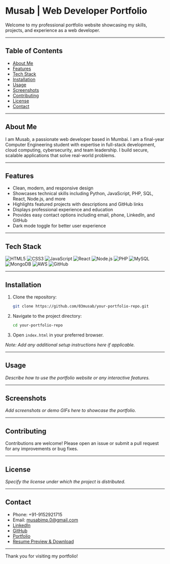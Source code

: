 # Musab | Web Developer Portfolio

Welcome to my professional portfolio website showcasing my skills, projects, and experience as a web developer.

---

## Table of Contents

- [About Me](#about-me)
- [Features](#features)
- [Tech Stack](#tech-stack)
- [Installation](#installation)
- [Usage](#usage)
- [Screenshots](#screenshots)
- [Contributing](#contributing)
- [License](#license)
- [Contact](#contact)

---

## About Me

I am Musab, a passionate web developer based in Mumbai. I am a final-year Computer Engineering student with expertise in full-stack development, cloud computing, cybersecurity, and team leadership. I build secure, scalable applications that solve real-world problems.

---

## Features

- Clean, modern, and responsive design
- Showcases technical skills including Python, JavaScript, PHP, SQL, React, Node.js, and more
- Highlights featured projects with descriptions and GitHub links
- Displays professional experience and education
- Provides easy contact options including email, phone, LinkedIn, and GitHub
- Dark mode toggle for better user experience

---

## Tech Stack

![HTML5](https://img.shields.io/badge/HTML5-E34F26?style=for-the-badge&logo=html5&logoColor=white)
![CSS3](https://img.shields.io/badge/CSS3-1572B6?style=for-the-badge&logo=css3&logoColor=white)
![JavaScript](https://img.shields.io/badge/JavaScript-F7DF1E?style=for-the-badge&logo=javascript&logoColor=black)
![React](https://img.shields.io/badge/React-61DAFB?style=for-the-badge&logo=react&logoColor=black)
![Node.js](https://img.shields.io/badge/Node.js-339933?style=for-the-badge&logo=nodedotjs&logoColor=white)
![PHP](https://img.shields.io/badge/PHP-777BB4?style=for-the-badge&logo=php&logoColor=white)
![MySQL](https://img.shields.io/badge/MySQL-4479A1?style=for-the-badge&logo=mysql&logoColor=white)
![MongoDB](https://img.shields.io/badge/MongoDB-47A248?style=for-the-badge&logo=mongodb&logoColor=white)
![AWS](https://img.shields.io/badge/AWS-232F3E?style=for-the-badge&logo=amazonaws&logoColor=white)
![GitHub](https://img.shields.io/badge/GitHub-181717?style=for-the-badge&logo=github&logoColor=white)

---

## Installation

1. Clone the repository:
   ```bash
   git clone https://github.com/03musab/your-portfolio-repo.git
   ```
2. Navigate to the project directory:
   ```bash
   cd your-portfolio-repo
   ```
3. Open `index.html` in your preferred browser.

*Note: Add any additional setup instructions here if applicable.*

---

## Usage

*Describe how to use the portfolio website or any interactive features.*

---

## Screenshots

*Add screenshots or demo GIFs here to showcase the portfolio.*

---

## Contributing

Contributions are welcome! Please open an issue or submit a pull request for any improvements or bug fixes.

---

## License

*Specify the license under which the project is distributed.*

---

## Contact

- Phone: +91-9152921715  
- Email: musabimp.0@gmail.com  
- [LinkedIn](https://www.linkedin.com/in/mohammed-musab-ba6b24250/)  
- [GitHub](https://github.com/03musab)  
- [Portfolio](https://invisible-series-421568.framer.app/)  
- [Resume Preview & Download](https://drive.google.com/file/d/1U6Nb40L657YNmlj0o6EvJDkpYChPkpOU/preview)

---

Thank you for visiting my portfolio!
